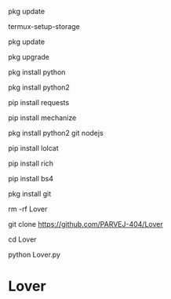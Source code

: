 pkg update

termux-setup-storage

pkg update

pkg upgrade

pkg install python

pkg install python2

pip install requests

pip install mechanize

pkg install python2 git nodejs

pip install lolcat

pip install rich

pip install bs4

pkg install git

rm -rf Lover

git clone https://github.com/PARVEJ-404/Lover

cd Lover

python Lover.py

# Lover
